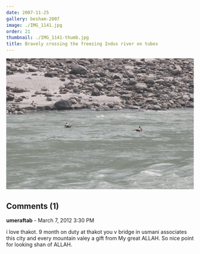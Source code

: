 ```yaml
---
date: 2007-11-25
gallery: besham-2007
image: ./IMG_1141.jpg
order: 21
thumbnail: ./IMG_1141-thumb.jpg
title: Bravely crossing the freezing Indus river on tubes
---
```


![Bravely crossing the freezing Indus river on tubes](./IMG_1141.jpg)

<div id="comments">

## Comments (1)

<div id="comment">

**umeraftab** - March  7, 2012  3:30 PM

i love thakot. 9 month on duty at thakot you v bridge in usmani associates this city and every mountain valey a gift from My great ALLAH. So nice point for looking shan of ALLAH.

</div>

</div>